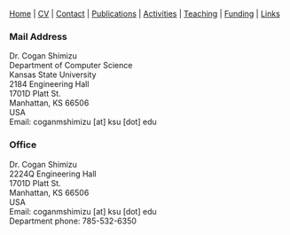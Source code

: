 [Home](index.md) | [CV](shimizu-cv.pdf) | [Contact](contact.md) | [Publications](publications.md) | [Activities](activities.md) | [Teaching](teaching.md) | [Funding](funding.md) | [Links](links.md)

### Mail Address
Dr. Cogan Shimizu\
Department of Computer Science\
Kansas State University\
2184 Engineering Hall\
1701D Platt St.\
Manhattan, KS 66506\
USA\
Email: coganmshimizu [at] ksu [dot] edu

### Office
Dr. Cogan Shimizu\
2224Q Engineering Hall\
1701D Platt St.\
Manhattan, KS 66506\
USA\
Email: coganmshimizu [at] ksu [dot] edu\
Department phone: 785-532-6350
